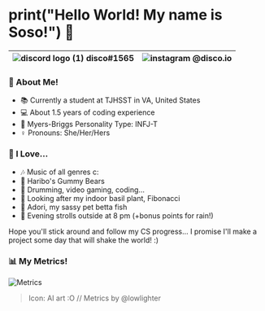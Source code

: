 
# **print("Hello World! My name is Soso!")** :wave: 


| ![discord logo (1)](https://user-images.githubusercontent.com/80224791/181578951-88f1920b-8d19-44bc-ba29-90346400b18a.png) disco#1565 | ![instagram](https://user-images.githubusercontent.com/80224791/181579545-c8ea1583-e8b5-4aec-8197-3dddb72ce599.png) @disco.io |
| -------------  | -------------  |

### :book: About Me!

- :books: Currently a student at TJHSST in VA, United States
- :computer: About 1.5 years of coding experience
- :brain: Myers-Briggs Personality Type: INFJ-T
- :female_sign: Pronouns: She/Her/Hers

### :sparkling_heart: I Love...

- :notes: Music of all genres c:
- :lollipop: Haribo's Gummy Bears
- :drum: Drumming, video gaming, coding...
- :seedling: Looking after my indoor basil plant, Fibonacci
- :flags: Adori, my sassy pet betta fish
- :crescent_moon: Evening strolls outside at 8 pm (+bonus points for rain!)


Hope you'll stick around and follow my CS progress... I promise I'll make a project some day that will shake the world! :)

### :bar_chart: My Metrics!

![Metrics](https://metrics.lecoq.io/disco-io?template=classic&base.activity=0&base.repositories=0&pagespeed=1&languages=1&base.indepth=false&base.hireable=false&languages.limit=8&languages.threshold=0%25&languages.other=false&languages.colors=github&languages.sections=most-used&languages.indepth=false&languages.analysis.timeout=15&languages.categories=markup%2C%20programming&languages.recent.categories=markup%2C%20programming&languages.recent.load=300&languages.recent.days=14&pagespeed.url=.user.website&pagespeed.detailed=false&pagespeed.screenshot=false&pagespeed.pwa=false&config.timezone=America%2FNew_York)

> Icon: AI art :O //  Metrics by @lowlighter
